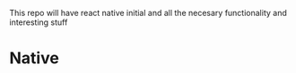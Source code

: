 This repo will have react native initial and all the necesary functionality and interesting stuff
# Native
